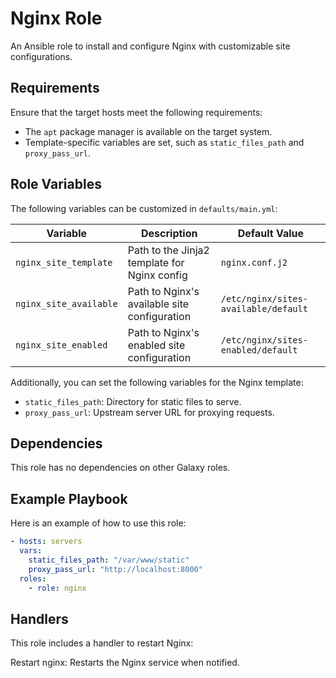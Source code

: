 # Nginx Role

An Ansible role to install and configure Nginx with customizable site configurations.

## Requirements

Ensure that the target hosts meet the following requirements:
- The `apt` package manager is available on the target system.
- Template-specific variables are set, such as `static_files_path` and `proxy_pass_url`.

## Role Variables

The following variables can be customized in `defaults/main.yml`:

| Variable              | Description                                   | Default Value               |
|-----------------------|-----------------------------------------------|-----------------------------|
| `nginx_site_template` | Path to the Jinja2 template for Nginx config | `nginx.conf.j2`            |
| `nginx_site_available`| Path to Nginx's available site configuration | `/etc/nginx/sites-available/default` |
| `nginx_site_enabled`  | Path to Nginx's enabled site configuration   | `/etc/nginx/sites-enabled/default` |

Additionally, you can set the following variables for the Nginx template:
- `static_files_path`: Directory for static files to serve.
- `proxy_pass_url`: Upstream server URL for proxying requests.

## Dependencies

This role has no dependencies on other Galaxy roles.

## Example Playbook

Here is an example of how to use this role:

```yaml
- hosts: servers
  vars:
    static_files_path: "/var/www/static"
    proxy_pass_url: "http://localhost:8000"
  roles:
    - role: nginx
```

## Handlers
This role includes a handler to restart Nginx:

Restart nginx: Restarts the Nginx service when notified.
